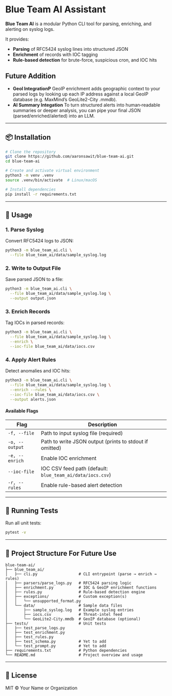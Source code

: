 # Blue Team AI Assistant

**Blue Team AI** is a modular Python CLI tool for parsing, enriching, and alerting on syslog logs.

It provides:

* **Parsing** of RFC5424 syslog lines into structured JSON
* **Enrichment** of records with IOC tagging
* **Rule-based detection** for brute-force, suspicious cron, and IOC hits


## Future Addition
* **GeoI IntegrationP** GeoIP enrichment adds geographic context to your parsed logs by looking up each IP address against a local GeoIP database (e.g. MaxMind’s GeoLite2-City .mmdb).
* **AI Summary Integation**  To turn structured alerts into human‐readable summaries or deeper analysis, you can pipe your final JSON (parsed/enriched/alerted) into an LLM.

---

## 📦 Installation

```bash
# Clone the repository
git clone https://github.com/aaronsawit/blue-team-ai.git
cd blue-team-ai

# Create and activate virtual environment
python3 -m venv .venv
source .venv/bin/activate  # Linux/macOS

# Install dependencies
pip install -r requirements.txt
```

---

## 🚀 Usage

### 1. Parse Syslog

Convert RFC5424 logs to JSON:

```bash
python3 -m blue_team_ai.cli \
  --file blue_team_ai/data/sample_syslog.log
```

### 2. Write to Output File

Save parsed JSON to a file:

```bash
python3 -m blue_team_ai.cli \
  --file blue_team_ai/data/sample_syslog.log \
  --output output.json
```

### 3. Enrich Records

Tag IOCs in parsed records:

```bash
python3 -m blue_team_ai.cli \
  --file blue_team_ai/data/sample_syslog.log \
  --enrich \
  --ioc-file blue_team_ai/data/iocs.csv
```

### 4. Apply Alert Rules

Detect anomalies and IOC hits:

```bash
python3 -m blue_team_ai.cli \
  --file blue_team_ai/data/sample_syslog.log \
  --enrich --rules \
  --ioc-file blue_team_ai/data/iocs.csv \
  --output alerts.json
```

#### Available Flags

| Flag           | Description                                               |
| -------------- | --------------------------------------------------------- |
| `-f, --file`   | Path to input syslog file (required)                      |
| `-o, --output` | Path to write JSON output (prints to stdout if omitted)   |
| `-e, --enrich` | Enable IOC enrichment                                     |
| `--ioc-file`   | IOC CSV feed path (default: `blue_team_ai/data/iocs.csv`) |
| `-r, --rules`  | Enable rule-based alert detection                         |

---

## 🧪 Running Tests

Run all unit tests:

```bash
pytest -v
```

---

## 📁 Project Structure For Future Use

```
blue-team-ai/
├── blue_team_ai/
│   ├── cli.py                  # CLI entrypoint (parse → enrich → rules)
│   ├── parsers/parse_logs.py   # RFC5424 parsing logic
│   ├── enrichment.py           # IOC & GeoIP enrichment functions
│   ├── rules.py                # Rule-based detection engine
│   ├── exceptions/             # Custom exception(s)
│   │   └── unsupported_format.py
│   └── data/                   # Sample data files
│       ├── sample_syslog.log   # Example syslog entries
│       ├── iocs.csv            # Threat-intel feed
│       └── GeoLite2-City.mmdb  # GeoIP database (optional)
├── tests/                      # Unit tests
│   ├── test_parse_logs.py
│   ├── test_enrichment.py
│   ├── test_rules.py
│   ├── test_schema.py          # Yet to add
│   └── test_prompt.py          # Yet to add
├── requirements.txt            # Python dependencies
└── README.md                   # Project overview and usage
```

---

## 📝 License

MIT © Your Name or Organization
